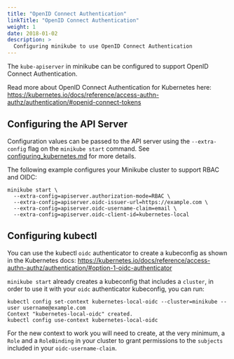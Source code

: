 ```yaml
---
title: "OpenID Connect Authentication"
linkTitle: "OpenID Connect Authentication"
weight: 1
date: 2018-01-02
description: >
  Configuring minikube to use OpenID Connect Authentication
---
```


The `kube-apiserver` in minikube can be configured to support OpenID Connect Authentication.

Read more about OpenID Connect Authentication for Kubernetes here: <https://kubernetes.io/docs/reference/access-authn-authz/authentication/#openid-connect-tokens>

## Configuring the API Server

Configuration values can be passed to the API server using the `--extra-config` flag on the `minikube start` command. See [configuring_kubernetes.md](https://minikube.sigs.k8s.io/reference/configuration/kubernetes/) for more details.

The following example configures your Minikube cluster to support RBAC and OIDC:

```shell
minikube start \
  --extra-config=apiserver.authorization-mode=RBAC \
  --extra-config=apiserver.oidc-issuer-url=https://example.com \
  --extra-config=apiserver.oidc-username-claim=email \
  --extra-config=apiserver.oidc-client-id=kubernetes-local
```

## Configuring kubectl

You can use the kubectl `oidc` authenticator to create a kubeconfig as shown in the Kubernetes docs: <https://kubernetes.io/docs/reference/access-authn-authz/authentication/#option-1-oidc-authenticator>

`minikube start` already creates a kubeconfig that includes a `cluster`, in order to use it with your `oidc` authenticator kubeconfig, you can run:

```shell
kubectl config set-context kubernetes-local-oidc --cluster=minikube --user username@example.com
Context "kubernetes-local-oidc" created.
kubectl config use-context kubernetes-local-oidc
```

For the new context to work you will need to create, at the very minimum, a `Role` and a `RoleBinding` in your cluster to grant permissions to the `subjects` included in your `oidc-username-claim`.
